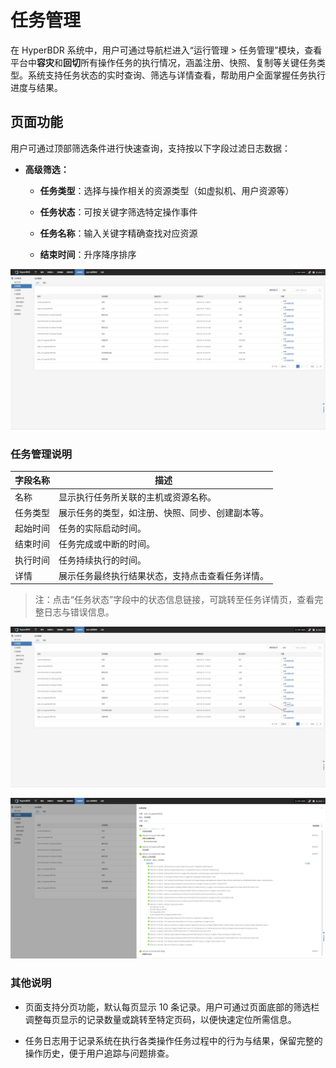 # 任务管理

在 HyperBDR 系统中，用户可通过导航栏进入“运行管理 > 任务管理”模块，查看平台中**容灾**和**回切**所有操作任务的执行情况，涵盖注册、快照、复制等关键任务类型。系统支持任务状态的实时查询、筛选与详情查看，帮助用户全面掌握任务执行进度与结果。

## 页面功能

用户可通过顶部筛选条件进行快速查询，支持按以下字段过滤日志数据：

* **高级筛选：**

  * **任务类型**：选择与操作相关的资源类型（如虚拟机、用户资源等）

  * **任务状态**：可按关键字筛选特定操作事件

  * **任务名称**：输入关键字精确查找对应资源

  * **结束时间**：升序降序排序

![](./images/taskmanagement-pagefeatures-1.png)

### 任务管理说明

| 字段名称 | 描述                       |
| ---- | ------------------------ |
| 名称   | 显示执行任务所关联的主机或资源名称。       |
| 任务类型 | 展示任务的类型，如注册、快照、同步、创建副本等。 |
| 起始时间 | 任务的实际启动时间。               |
| 结束时间 | 任务完成或中断的时间。              |
| 执行时间 | 任务持续执行的时间。               |
| 详情   | 展示任务最终执行结果状态，支持点击查看任务详情。 |

> 注：点击“任务状态”字段中的状态信息链接，可跳转至任务详情页，查看完整日志与错误信息。

![](./images/taskmanagement-pagefeatures-2.png)

![](./images/taskmanagement-pagefeatures-3.png)

### 其他说明

* 页面支持分页功能，默认每页显示 10 条记录。用户可通过页面底部的筛选栏调整每页显示的记录数量或跳转至特定页码，以便快速定位所需信息。

* 任务日志用于记录系统在执行各类操作任务过程中的行为与结果，保留完整的操作历史，便于用户追踪与问题排查。

